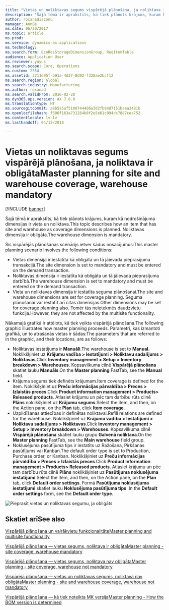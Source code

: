 ```yaml
---
title: "Vietas un noliktavas segums vispārējā plānošana, ja noliktava ir obligāta"
description: "Šajā tēmā ir aprakstīts, kā tiek plānots krājums, kuram kā nodrošinājuma dimensijas ir vieta un noliktava. Noliktavas dimensija ir obligāta."
author: roxanadiaconu
manager: AnnBe
ms.date: 06/20/2017
ms.topic: article
ms.prod: 
ms.service: dynamics-ax-applications
ms.technology: 
ms.search.form: EcoResStorageDimensionGroup, ReqItemTable
audience: Application User
ms.reviewer: yuyus
ms.search.scope: Core, Operations
ms.custom: 2554
ms.assetid: 3211e95f-b91a-4d27-8d92-f328ae2bcf12
ms.search.region: Global
ms.search.industry: Manufacturing
ms.author: roxanad
ms.search.validFrom: 2016-02-28
ms.dyn365.ops.version: AX 7.0.0
ms.translationtype: HT
ms.sourcegitcommit: a8b5a5af5108744406a3d2fb84d7151baea2481b
ms.openlocfilehash: f500f163a731264b8f2e5e61c094dc7887cea752
ms.contentlocale: lv-lv
ms.lasthandoff: 04/13/2018

---
```


# <a name="master-planning-for-site-and-warehouse-coverage-warehouse-mandatory"></a><span data-ttu-id="aaf8b-104">Vietas un noliktavas segums vispārējā plānošana, ja noliktava ir obligāta</span><span class="sxs-lookup"><span data-stu-id="aaf8b-104">Master planning for site and warehouse coverage, warehouse mandatory</span></span>

[!INCLUDE [banner](../includes/banner.md)]

<span data-ttu-id="aaf8b-105">Šajā tēmā ir aprakstīts, kā tiek plānots krājums, kuram kā nodrošinājuma dimensijas ir vieta un noliktava.</span><span class="sxs-lookup"><span data-stu-id="aaf8b-105">This topic describes how an item that has site and warehouse as coverage dimensions is planned.</span></span> <span data-ttu-id="aaf8b-106">Noliktavas dimensija ir obligāta.</span><span class="sxs-lookup"><span data-stu-id="aaf8b-106">The warehouse dimension is mandatory.</span></span>

<span data-ttu-id="aaf8b-107">Šis vispārējās plānošanas scenārijs ietver šādus nosacījumus:</span><span class="sxs-lookup"><span data-stu-id="aaf8b-107">This master planning scenario involves the following conditions:</span></span>

-   <span data-ttu-id="aaf8b-108">Vietas dimensija ir iestatīta kā obligāta un tā jāievada pieprasījuma transakcijā.</span><span class="sxs-lookup"><span data-stu-id="aaf8b-108">The site dimension is set to mandatory and must be entered on the demand transaction.</span></span>
-   <span data-ttu-id="aaf8b-109">Noliktavas dimensija ir iestatīta kā obligāta un tā jāievada pieprasījuma darbībā.</span><span class="sxs-lookup"><span data-stu-id="aaf8b-109">The warehouse dimension is set to mandatory and must be entered on the demand transaction.</span></span>
-   <span data-ttu-id="aaf8b-110">Vieta un noliktavas dimensija ir iestatīta seguma plānošanai.</span><span class="sxs-lookup"><span data-stu-id="aaf8b-110">The site and warehouse dimensions are set for coverage planning.</span></span> <span data-ttu-id="aaf8b-111">Seguma plānošanai var iestatīt arī citas dimensijas.</span><span class="sxs-lookup"><span data-stu-id="aaf8b-111">Other dimensions may be set for coverage planning also.</span></span> <span data-ttu-id="aaf8b-112">Tomēr tās neietekmēs daudzvietu funkcija.</span><span class="sxs-lookup"><span data-stu-id="aaf8b-112">However, they are not affected by the multisite functionality.</span></span>

<span data-ttu-id="aaf8b-113">Nākamajā grafikā ir attēlots, kā tiek veikta vispārējā plānošana.</span><span class="sxs-lookup"><span data-stu-id="aaf8b-113">The following graphic illustrates how master planning proceeds.</span></span> <span data-ttu-id="aaf8b-114">Parametri, kas izmantoti grafikā, un to atrašanās vietas ir šādas:</span><span class="sxs-lookup"><span data-stu-id="aaf8b-114">The parameters that are referred to in the graphic, and their locations, are as follows:</span></span>
-   <span data-ttu-id="aaf8b-115">Noliktavas iestatījums ir **Manuāli**.</span><span class="sxs-lookup"><span data-stu-id="aaf8b-115">The warehouse is set to **Manual**.</span></span> <span data-ttu-id="aaf8b-116">Noklikšķiniet uz **Krājumu vadība &gt; Iestatījumi &gt; Noliktavu sadalījums &gt; Noliktavas**.</span><span class="sxs-lookup"><span data-stu-id="aaf8b-116">Click **Inventory management &gt; Setup &gt; Inventory breakdown &gt; Warehouses**.</span></span> <span data-ttu-id="aaf8b-117">Kopsavilkuma cilnē **Vispārējā plānošana** skatiet lauku **Manuāls**.</span><span class="sxs-lookup"><span data-stu-id="aaf8b-117">On the **Master planning** FastTab, see the **Manual** field.</span></span>
-   <span data-ttu-id="aaf8b-118">Krājuma segums tiek definēts krājumam.</span><span class="sxs-lookup"><span data-stu-id="aaf8b-118">Item coverage is defined for the item.</span></span> <span data-ttu-id="aaf8b-119">Noklikšķiniet uz **Preču informācijas pārvaldība &gt; Preces &gt; Izlaistās preces**.</span><span class="sxs-lookup"><span data-stu-id="aaf8b-119">Click **Product information management &gt; Products&gt; Released products**.</span></span> <span data-ttu-id="aaf8b-120">Atlasiet krājumu un pēc tam darbību rūts cilnē **Plāns** noklikšķiniet uz **Krājumu segums**.</span><span class="sxs-lookup"><span data-stu-id="aaf8b-120">Select the item, and then, on the Action pane, on the **Plan** tab, click **Item coverage**.</span></span>
-   <span data-ttu-id="aaf8b-121">Uzpildīšanas attiecības ir definētas noliktavai.</span><span class="sxs-lookup"><span data-stu-id="aaf8b-121">Refill relations are defined for the warehouse.</span></span> <span data-ttu-id="aaf8b-122">Noklikšķiniet uz **Krājumu vadība &gt; Iestatījumi &gt; Noliktavu sadalījums &gt; Noliktavas**.</span><span class="sxs-lookup"><span data-stu-id="aaf8b-122">Click **Inventory management &gt; Setup &gt; Inventory breakdown &gt; Warehouses**.</span></span> <span data-ttu-id="aaf8b-123">Kopsavilkuma cilnē **Vispārējā plānošana** skatiet lauku grupu **Galvenā noliktava**.</span><span class="sxs-lookup"><span data-stu-id="aaf8b-123">On the **Master planning** FastTab, see the **Main warehouse** field group.</span></span>
-   <span data-ttu-id="aaf8b-124">Noklusējuma pasūtījuma tips ir iestatīts uz Ražošana, Pirkšanas pasūtījums vai Kanban.</span><span class="sxs-lookup"><span data-stu-id="aaf8b-124">The default order type is set to Production, Purchase order, or Kanban.</span></span> <span data-ttu-id="aaf8b-125">Noklikšķiniet uz **Preču informācijas pārvaldība &gt; Preces &gt; Izlaistās preces**.</span><span class="sxs-lookup"><span data-stu-id="aaf8b-125">Click **Product information management &gt; Products&gt; Released products**.</span></span> <span data-ttu-id="aaf8b-126">Atlasiet krājumu un pēc tam darbību rūts cilnē **Plāns** noklikšķiniet uz **Pasūtījuma noklusējuma iestatījumi**.</span><span class="sxs-lookup"><span data-stu-id="aaf8b-126">Select the item, and then, on the Action pane, on the **Plan** tab, click **Default order settings**.</span></span> <span data-ttu-id="aaf8b-127">Formā **Pasūtījuma noklusējuma iestatījumi** skatiet lauku **Noklusējuma pasūtījuma tips** .</span><span class="sxs-lookup"><span data-stu-id="aaf8b-127">In the **Default order settings** form, see the **Default order type**.</span></span>

![Pieprasīt vietas un noliktavas segumu, ja obligāts](./media/multisitedemandexplosionscenarioforsiteandwarehousecoveragewarehousemandatory.jpg)



<a name="see-also"></a><span data-ttu-id="aaf8b-129">Skatiet arī</span><span class="sxs-lookup"><span data-stu-id="aaf8b-129">See also</span></span>
--------

[<span data-ttu-id="aaf8b-130">Vispārējā plānošana un vairākvietu funkcionalitāte</span><span class="sxs-lookup"><span data-stu-id="aaf8b-130">Master planning and multisite functionality</span></span>](master-plan-multisite-functionality.md)

[<span data-ttu-id="aaf8b-131">Vispārējā plānošana — vietas segums, noliktava ir obligāta</span><span class="sxs-lookup"><span data-stu-id="aaf8b-131">Master planning - site coverage, warehouse mandatory</span></span>](master-plan-site-coverage-warehouse-mandatory.md)

[<span data-ttu-id="aaf8b-132">Vispārējā plānošana — vietas segums, noliktava nav obligāta</span><span class="sxs-lookup"><span data-stu-id="aaf8b-132">Master planning - site coverage, warehouse not mandatory</span></span>](master-plan-site-coverage-warehouse-not-mandatory.md)

[<span data-ttu-id="aaf8b-133">Vispārējā plānošana — vietas un noliktavas segums, noliktava nav obligāta</span><span class="sxs-lookup"><span data-stu-id="aaf8b-133">Master planning - site and warehouse coverage, warehouse not mandatory</span></span>](master-plan-site-warehouse-coverage-warehouse-not-mandatory.md)

[<span data-ttu-id="aaf8b-134">Vispārējā plānošana — kā tiek noteikta MK versija</span><span class="sxs-lookup"><span data-stu-id="aaf8b-134">Master planning - How the BOM version is determined</span></span>](master-plan-bom-version-determined.md)




